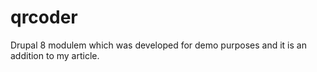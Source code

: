 # qrcoder
Drupal 8 modulem which was developed for demo purposes and it is an addition to my article.
